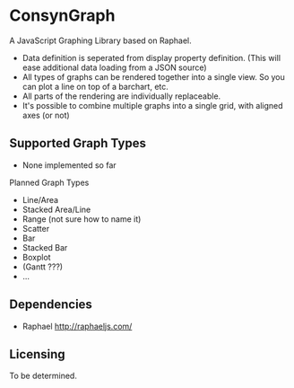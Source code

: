 ConsynGraph
==================

A JavaScript Graphing Library based on Raphael.

 * Data definition is seperated from display property definition. (This will ease additional data loading from a JSON source)
 * All types of graphs can be rendered together into a single view. So you can plot a line on top of a barchart, etc.
 * All parts of the rendering are individually replaceable.
 * It's possible to combine multiple graphs into a single grid, with aligned axes (or not)
 
 
Supported Graph Types
---------------------
 * None implemented so far
 
Planned Graph Types
 * Line/Area
 * Stacked Area/Line
 * Range (not sure how to name it)
 * Scatter
 * Bar
 * Stacked Bar
 * Boxplot
 * (Gantt ???)
 * ...
 
Dependencies
------------

 * Raphael http://raphaeljs.com/
 
Licensing
---------

To be determined.